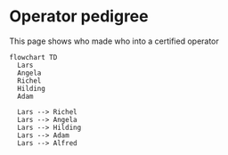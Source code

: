 # Operator pedigree

This page shows who made who into a certified operator

```mermaid
flowchart TD
  Lars
  Angela
  Richel
  Hilding
  Adam

  Lars --> Richel
  Lars --> Angela
  Lars --> Hilding
  Lars --> Adam
  Lars --> Alfred
```
